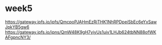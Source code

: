 # week5

https://gateway.ipfs.io/ipfs/QmcpoPJAHmEzRiTHK1NhRPDpeiSbEc6eYxSawJpkYB5gw6
https://gateway.ipfs.io/ipns/QmW48K9gH7yiyUs1uiv1LHJb624tbNN88ofWKAFgpncNY3/
